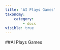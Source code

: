 ```yaml
---
title: 'AI Plays Games'
taxonomy:
    category:
        - docs
visible: true
---
```


##AI Plays Games
